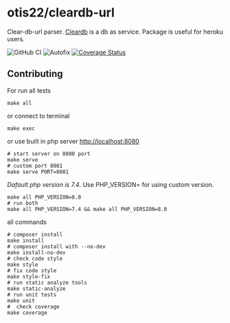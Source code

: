 # otis22/cleardb-url

Clear-db-url parser. [Cleardb](https://www.cleardb.com/) is a db as service.
Package is useful for heroku users. 

![GitHub CI](https://github.com/otis22/cleardb-url/workflows/CI/badge.svg)
![Autofix](https://github.com/otis22/cleardb-url/workflows/AUTOFIX/badge.svg)
[![Coverage Status](https://coveralls.io/repos/github/otis22/cleardb-url/badge.svg?branch=master)](https://coveralls.io/github/otis22/cleardb-url?branch=master)

## Contributing

For run all tests
```shell
make all
```
or connect to terminal
```shell
make exec
```

or use built in php server [http://localhost:8080](http://localhost:8080)
```shell
# start server on 8080 port
make serve 
# custom port 8081
make serve PORT=8081
```

*Dafault php version is 7.4*. Use PHP_VERSION= for using custom version. 
```shell
make all PHP_VERSION=8.0
# run both 
make all PHP_VERSION=7.4 && make all PHP_VERSION=8.0
```

all commands
```shell
# composer install
make install
# composer install with --no-dev
make install-no-dev
# check code style
make style
# fix code style
make style-fix
# run static analyze tools
make static-analyze
# run unit tests
make unit
#  check coverage
make coverage
```
